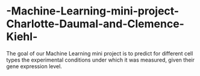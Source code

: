 # -Machine-Learning-mini-project-Charlotte-Daumal-and-Clemence-Kiehl-
The goal of our Machine Learning mini project is to predict for different cell types the experimental conditions under which it was measured, given their gene expression level.
